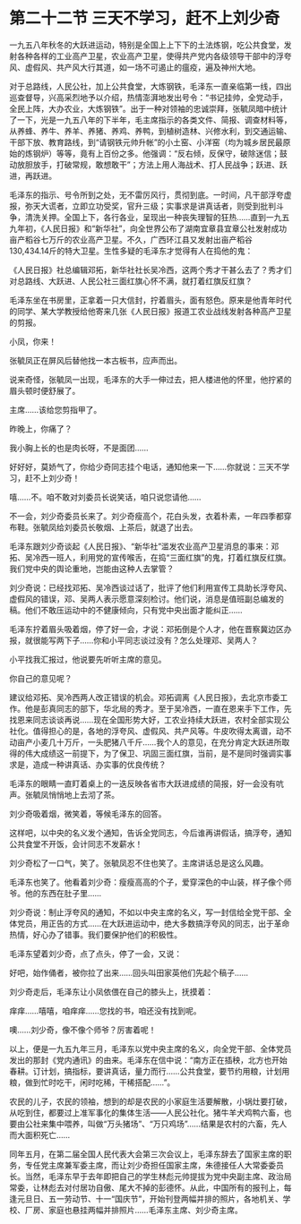 # 第二十二节 三天不学习，赶不上刘少奇

一九五八年秋冬的大跃进运动，特别是全国上上下下的土法炼钢，吃公共食堂，发射各种各样的工业高产卫星，农业高产卫星，使得共产党内各级领导干部中的浮夸风、虚假风、共产风大行其道，如一场不可遏止的瘟疫，遍及神州大地。

对于总路线，人民公社，加上公共食堂，大炼钢铁，毛泽东一直亲临第一线，四出巡查督导，兴高采烈地予以介绍，热情澎湃地发出号令：“书记挂帅，全党动手，全民上阵，大办农业，大炼钢铁”。出于一种对领袖的忠诚崇拜，张毓凤暗中统计了一下，光是一九五八年的下半年，毛主席指示的各类文件、简报、调查材料等，从养蜂、养牛、养羊、养猪、养鸡、养鸭，到植树造林、兴修水利，到交通运输、干部下放、教育路线，到“请钢铁元帅升帐”的小土窑、小洋窑（均为城乡居民最原始的炼钢炉）等等，竟有上百份之多。他强调：“反右倾，反保守，破除迷信；鼓动放胆放手，打破常规，敢想敢干”；方法上用人海战术、打人民战争；跃进、跃进，再跃进。

毛泽东的指示、号令所到之处，无不雷厉风行，贯彻到底。一时间，凡干部浮夸虚报，弥天大谎者，立即立功受奖，官升三级；实事求是讲真话者，则受到批判斗争，清洗关押。全国上下，各行各业，呈现出一种丧失理智的狂热……直到一九五九年初，《人民日报》和“新华社”，向全世界公布了湖南宜章县宜章公社发射成功亩产稻谷七万斤的农业高产卫星。不久，广西环江县又发射出亩产稻谷130,434.14斤的特大卫星。生性多疑的毛泽东才觉得有人在捣他的鬼：

《人民日报》社总编辑邓拓，新华社社长吴冷西，这两个秀才干甚么去了？秀才们对总路线、大跃进、人民公社三面红旗心怀不满，就打着红旗反红旗？

毛泽东坐在书房里，正拿着一只大信封，拧着眉头，面有怒色。原来是他青年时代的同学、某大学教授给他寄来几张《人民日报》报道工农业战线发射各种高产卫星的剪报。

小凤，你来！

张毓凤正在屏风后替他找一本古板书，应声而出。

说来奇怪，张毓凤一出现，毛泽东的大手一伸过去，把人楼进他的怀里，他拧紧的眉头顿时便舒展了。

主席……该给您剪指甲了。

昨晚上，你痛了？

我小胸上长的也是肉长呀，不是面团……

好好好，莫娇气了，你给少奇同志挂个电话，通知他来一下……你就说：三天不学习，赶不上刘少奇！

嘻……不。咱不敢对刘委员长说笑话，咱只说您请他……

不一会，刘少奇委员长来了。刘少奇瘦高个，花白头发，衣着朴素，一年四季都穿布鞋。张毓凤给刘委员长敬烟、上茶后，就退了出去。

毛泽东跟刘少奇谈起《人民日报》、“新华社”滥发农业高产卫星消息的事来：邓拓、吴冷西一班人，利用党的宣传喉舌，在捣“三面红旗”的鬼，打着红旗反红旗。我们党中央的舆论重地，岂能由这种人去掌管？

刘少奇说：已经找邓拓、吴冷西谈过话了，批评了他们利用宣传工具助长浮夸风、虚假风的错误，邓、吴两人表示愿意深刻检讨。他们说，消息是值班副总编发的稿。他们不敢压运动中的不健康倾向，只有党中央出面才能纠正……

毛泽东拧着眉头吸着烟，停了好一会，才说：邓拓倒是个人才，他在晋察冀边区办报，就很能写两下子……你和小平同志谈过没有？怎么处理邓、吴两人？

小平找我汇报过，他说要先听听主席的意见。

你自己的意见呢？

建议给邓拓、吴冷西两人改正错误的机会。邓拓调离《人民日报》，去北京市委工作。他是彭真同志的部下，华北局的秀才。至于吴冷西，一直在恩来手下工作，先找恩来同志谈谈再说……现在全国形势大好，工农业持续大跃进，农村全部实现公社化。值得担心的是，各地的浮夸风、虚假风、共产风等。牛皮吹得太离谱，动不动亩产小麦几十万斤，一头肥猪八千斤……我个人的意见，在充分肯定大跃进所取得的伟大成绩这一前提下，为了保卫、巩固三面红旗，当前，是不是同时强调实事求是，造成一种讲真话、办实事的优良传统？

毛泽东的眼睛一直盯着桌上的一迭反映各省市大跃进成绩的简报，好一会没有吭声。张毓凤悄悄地上去沏了茶。

刘少奇吸着烟，微笑着，等候毛泽东的回答。

这样吧，以中央的名义发个通知，告诉全党同志，今后谁再讲假话，搞浮夸，通知公共食堂不开饭，会计同志不发薪水！

刘少奇松了一口气，笑了。张毓凤忍不住也笑了。主席讲话总是这么风趣。

毛泽东也笑了。他看着刘少奇：瘦瘦高高的个子，爱穿深色的中山装，样子像个师爷。他的东西在肚子里……

刘少奇说：制止浮夸风的通知，不如以中央主席的名义，写一封信给全党干部、全体党员，用正告的方式……在大跃进运动中，绝大多数搞浮夸风的同志，出于革命热情，好心办了错事。我们要保护他们的积极性。

毛泽东望着刘少奇，点了点头，停了一会，又说：

好吧，始作俑者，被你拉了出来……回头叫田家英他们先起个稿子……

刘少奇走后，毛泽东让小凤依偎在自己的膝头上，抚摸着：

痒痒……嘻嘻，咱痒痒……您找的书，咱还没有找到呢。

噢……刘少奇，像不像个师爷？厉害着呢！

以上，便是一九五九年三月，毛泽东以党中央主席的名义，向全党干部、全体党员发出的那封《党内通讯》的由来。毛泽东在信中说：“南方正在插秧，北方也开始春耕。订计划，搞指标，要讲真话，量力而行……公共食堂，要节约用粮，计划用粮，做到忙时吃干，闲时吃稀，干稀搭配……”。

农民的儿子，农民的领袖，想到的却是农民的小家庭生活要解散，小锅灶要打破，从吃到住，都要过上准军事化的集体生活——人民公社化。猪牛羊犬鸡鸭六畜，也要由公社来集中喂养，叫做“万头猪场”、“万只鸡场”……结果是农村的六畜，先人而大面积死亡……

同年五月，在第二届全国人民代表大会第三次会议上，毛泽东辞去了国家主席的职务，专任党主席兼军委主席，而让刘少奇担任国家主席，朱德接任人大常委委员长。当然，毛泽东早于去年即把自己的学生林彪元帅提拔为党中央副主席、政治局常委，让林彪去对付居功自傲、尾大不掉的彭德怀。从此，中国所有的报刊上，每逢元旦日、五一劳动节、十一“国庆节”，开始刊登两幅并排的照片，各地机关、学校、厂房、家庭也悬挂两幅并排照片……毛泽东主席、刘少奇主席。
